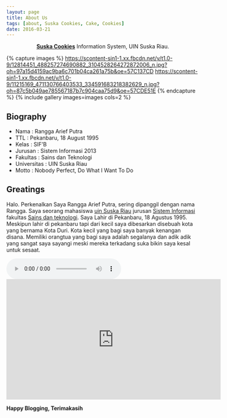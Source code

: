 ```yaml
---
layout: page
title: About Us
tags: [about, Suska Cookies, Cake, Cookies]
date: 2016-03-21
---
```

    
<center><a href="https://www.facebook.com/suskacookies"><b>Suska Cookies</b></a> Information System, UIN Suska Riau.</center>


{% capture images %}
    https://scontent-sin1-1.xx.fbcdn.net/v/t1.0-9/12814451_488257274690882_3104528264272872006_n.jpg?oh=97a15d4159ac9ba6c701b04ca261a75b&oe=57C137CD
    https://scontent-sin1-1.xx.fbcdn.net/v/t1.0-9/11215169_471130766403533_334591683218382629_n.jpg?oh=87c5b049ae785567187b7c904caa75d9&oe=57CDE51E
{% endcapture %}
{% include gallery images=images cols=2 %}

## Biography
* Nama : Rangga Arief Putra
* TTL : Pekanbaru, 18 August 1995 
* Kelas : SIF’B 
* Jurusan : Sistem Informasi 2013
* Fakultas : Sains dan Teknologi
* Universitas : UIN Suska Riau
* Motto : Nobody Perfect, Do What I Want To Do


## Greatings

Halo. Perkenalkan Saya Rangga Arief Putra, sering dipanggil dengan nama Rangga. Saya seorang mahasiswa <a href="htpp://uin-suska.ac.id/">uin Suska Riau</a> jurusan <a href="http://sif.uin-suska.ac.id">Sistem Informasi</a> fakultas <a href="http://fst.uin-suska.ac.id/">Sains dan teknologi</a>. Saya Lahir di Pekanbaru, 18 Agustus 1995. Meskipun lahir di pekanbaru tapi dari kecil saya dibesarkan disebuah kota yang bernama Kota Duri. Kota kecil yang bagi saya banyak kenangan disana. Memiliki orangtua yang bagi saya adalah segalanya dan adik adik yang sangat saya sayangi meski mereka terkadang suka bikin saya kesal untuk sesaat.

<audio controls> 
<source src="http://ranggaariefp.github.io/Police.wav" type="audio/wav"> 
<source src="http://ranggaariefp.github.io/Police.wav" type="audio/mpeg"> 
</audio>

<iframe width="560" height="315" src="https://www.youtube.com/embed/3NlbIEu6W-Y" frameborder="0" allowfullscreen></iframe>
      
<b>Happy Blogging, Terimakasih</b>
